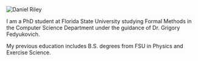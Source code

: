 <!---# Daniel M Riley
--->
![Daniel Riley](https://github.com/dmr05d/dmr05d.github.io/blob/master/Daniel-Riley-scaled.png)

I am a PhD student at Florida State University studying Formal Methods in
the Computer Science Department under the guidance of Dr. Grigory Fedyukovich.

My previous education includes B.S. degrees from FSU in Physics and Exercise Science.
